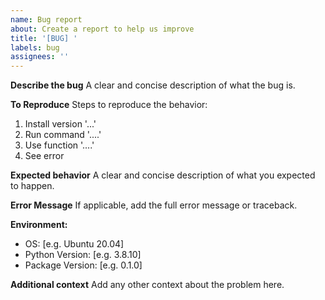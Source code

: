 ```yaml
---
name: Bug report
about: Create a report to help us improve
title: '[BUG] '
labels: bug
assignees: ''
---
```


**Describe the bug**
A clear and concise description of what the bug is.

**To Reproduce**
Steps to reproduce the behavior:
1. Install version '...'
2. Run command '....'
3. Use function '....'
4. See error

**Expected behavior**
A clear and concise description of what you expected to happen.

**Error Message**
If applicable, add the full error message or traceback.

**Environment:**
 - OS: [e.g. Ubuntu 20.04]
 - Python Version: [e.g. 3.8.10]
 - Package Version: [e.g. 0.1.0]

**Additional context**
Add any other context about the problem here.

